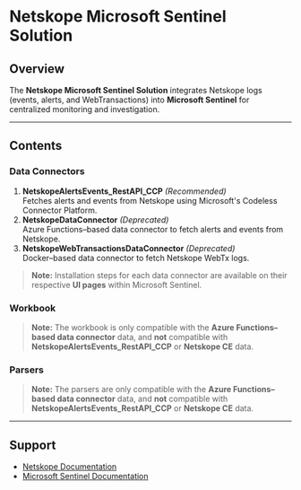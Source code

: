 # Netskope Microsoft Sentinel Solution

## Overview
The **Netskope Microsoft Sentinel Solution** integrates Netskope logs (events, alerts, and WebTransactions) into **Microsoft Sentinel** for centralized monitoring and investigation.

---

## Contents

### Data Connectors
1. **NetskopeAlertsEvents_RestAPI_CCP** *(Recommended)*  
   Fetches alerts and events from Netskope using Microsoft's Codeless Connector Platform.
2. **NetskopeDataConnector** *(Deprecated)*  
   Azure Functions–based data connector to fetch alerts and events from Netskope.
3. **NetskopeWebTransactionsDataConnector** *(Deprecated)*  
   Docker–based data connector to fetch Netskope WebTx logs.

> **Note:** Installation steps for each data connector are available on their respective **UI pages** within Microsoft Sentinel.

### Workbook
> **Note:** The workbook is only compatible with the **Azure Functions–based data connector** data, and **not** compatible with **NetskopeAlertsEvents_RestAPI_CCP** or **Netskope CE** data.

### Parsers
> **Note:** The parsers are only compatible with the **Azure Functions–based data connector** data, and **not** compatible with **NetskopeAlertsEvents_RestAPI_CCP** or **Netskope CE** data.

---

## Support
- [Netskope Documentation](https://docs.netskope.com)
- [Microsoft Sentinel Documentation](https://learn.microsoft.com/azure/sentinel)

